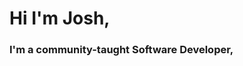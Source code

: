 # Hi I'm Josh,

### I'm a community-taught Software Developer,
<div align="center>
<br>
         <img src='neon.svg' width='400px'>
<br>
</div
Here is a list of what I have been up to lately:
- [stay1st/lunapuff](https://github.com/stay1st/lunapuff) - My personal portfolio
- [stay1st/expressjs-mongodb-nodejs-backend](https://github.com/stay1st/expressjs-mongodb-nodejs-backend) - The title says it all!
- [vercel/stay1st/threejs-scroll-animation](https://vercel.com/stay1st/threejs-scroll-animations) - A scrolling animation with three.js [IT MOVES!]
- [vercel/stay1st/haunted-3D-Scene](https://vercel.com/stay1st/haunted-house) - Geometrical Meshes rendered on a plane with some not so spooky ghosts 🎃👻
- [3D Text](https://name-text-3d.vercel.app/) - This one moves too! 🤓
- [stay1st/javascript-calculator](https://stay1st.github.io/javascript-calculator/) It's a formula expression calculator.... but... I made it look cool.
- 



<!--
**stay1st/stay1st** is a ✨ _special_ ✨ repository because its `README.md` (this file) appears on your GitHub profile.

Here are some ideas to get you started:

- 🔭 I’m currently working on ...
- 🌱 I’m currently learning ...
- 👯 I’m looking to collaborate on ...
- 🤔 I’m looking for help with ...
- 💬 Ask me about ...
- 📫 How to reach me: ...
- 😄 Pronouns: ...
- ⚡ Fun fact: ...
-->
